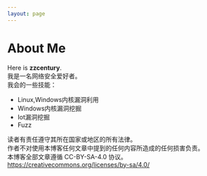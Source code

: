```yaml
---
layout: page
---
```


# About Me

Here is **zzcentury**.<br/>
我是一名网络安全爱好者。<br/>
我会的一些技能：<br/>

- Linux,Windows内核漏洞利用
- Windows内核漏洞挖掘
- Iot漏洞挖掘
- Fuzz

读者有责任遵守其所在国家或地区的所有法律。<br/>
作者不对使用本博客任何文章中提到的任何内容所造成的任何损害负责。<br/>
本博客全部文章遵循 CC-BY-SA-4.0 协议。<br/>
https://creativecommons.org/licenses/by-sa/4.0/<br/><br/>
<!-- 欢迎关注我的微信公众号！<br/>
![qrcode_for_gh_9faed1326cfd_258](Images/qrcode_for_gh_9faed1326cfd_258.jpg) -->